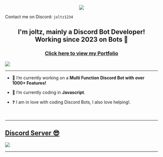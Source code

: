 <div align="center" style"border-radius:15px">
  <a href="https://discord.gg/mystic-titans" title="Discord Server" target="_blank">
    <img src="https://cdn.discordapp.com/attachments/1212525758568857630/1212537870351470612/24B34279-AC76-4438-9D14-1015BFF8C762.png?ex=65f232e4&is=65dfbde4&hm=a199ded8215137734e048f253ed26610019ff20ff91ff7b59e4e9da5fe9169fc&" style"width: 100%;border-radius:15px">
  </a>
</div>

Contact me on Discord: `joltz1234`

## <div align="center">I'm joltz, mainly a Discord Bot Developer! Working since 2023 on Bots 🚀</div>  

### <div align="center">[Click here to view my Portfolio](https://joltz1234.github.io)</div>  

![](https://discord.c99.nl/widget/theme-2/837162825373188106.png)  

***

- 🔭 I’m currently working on a **Multi Function Discord Bot with over 1000+ Features!**
  

- 🌱 I’m currently coding in **Javascript**.  
  

- ❓  I am in love with coding Discord Bots, I also love helping!.
  
<br/>
  
***

## [Discord Server 😎]((https://dsc.gg/mystic-titans))
<a href="https://dsc.gg/mystic-titans"><img src="https://discord.com/api/guilds/1209623599309389854/widget.png?style=banner2"></a>

***